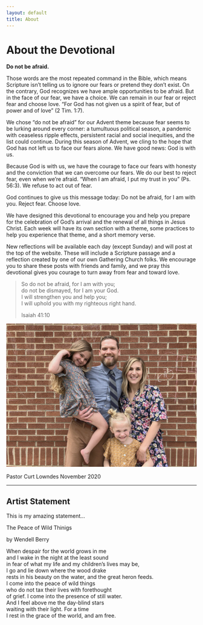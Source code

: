 ```yaml
---
layout: default
title: About
---
```


<div class="about-content">

<h1>About the Devotional</h1>

<p><b>Do not be afraid.</b></p>

<p>Those words are the most repeated command in the Bible, which means Scripture isn’t telling us to ignore our fears or pretend they don’t exist. On the contrary, God recognizes we have ample opportunities to be afraid. But in the face of our fear, we have a choice. We can remain in our fear or reject fear and choose love. “For God has not given us a spirit of fear, but of power and of love” (2 Tim. 1:7).</p>

<p>We chose “do not be afraid” for our Advent theme because fear seems to be lurking around every corner: a tumultuous political season, a pandemic with ceaseless ripple effects, persistent racial and social inequities, and the list could continue. During this season of Advent, we cling to the hope that God has not left us to face our fears alone. We have good news: God is with us.</p>

<p>Because God is with us, we have the courage to face our fears with honesty and the conviction that we can overcome our fears. We do our best to reject fear, even when we’re afraid. “When I am afraid, I put my trust in you” (Ps. 56:3). We refuse to act out of fear.</p>

<p>God continues to give us this message today: Do not be afraid, for I am with you. Reject fear. Choose love.</p>

<p>We have designed this devotional to encourage you and help you prepare for the celebration of God’s arrival and the renewal of all things in Jesus Christ. Each week will have its own section with a theme, some practices to help you experience that theme, and a short memory verse.</p>

<p>New reflections will be available each day (except Sunday) and will post at the top of the website. These will include a Scripture passage and a reflection created by one of our own Gathering Church folks. We encourage you to share these posts with friends and family, and we pray this devotional gives you courage to turn away from fear and toward love.</p>

<blockquote>
	<p>So do not be afraid, for I am with you;<br>
do not be dismayed, for I am your God.<br>
I will strengthen you and help you;<br>
I will uphold you with my righteous right hand.</p>
	<p class="source">Isaiah 41:10</p>
</blockquote>



<div class="pastor-photo">
	<img src="/src/img/lowndes.jpg">
	<p class="label">Pastor Curt Lowndes <span>November 2020</span></p>
</div>

<hr>

<h2>Artist Statement</h2>

<p>This is my amazing statement...</p>



<div class="wendell-poem">
	<p class="title">The Peace of Wild Thinigs</p>
	<p class="author">by Wendell Berry</p>
	<p class="poem">When despair for the world grows in me <br>
	and I wake in the night at the least sound <br>
	in fear of what my life and my children’s lives may be, <br>
	I go and lie down where the wood drake <br>
	rests in his beauty on the water, and the great heron feeds. <br>
	I come into the peace of wild things <br>
	who do not tax their lives with forethought <br>
	of grief. I come into the presence of still water. <br>
	And I feel above me the day-blind stars <br>
	waiting with their light. For a time <br>
	I rest in the grace of the world, and am free.</p>
</div>